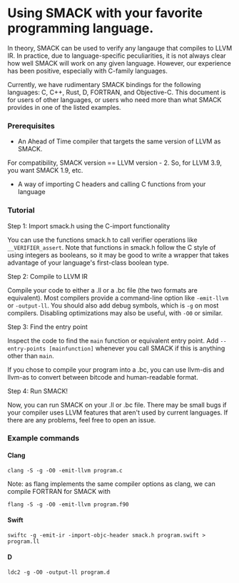 
# Using SMACK with your favorite programming language.

In theory, SMACK can be used to verify any langauge that compiles to LLVM IR. 
In practice, due to language-specific peculiarities, it is not always clear how
well SMACK will work on any given language. However, our experience has been
positive, especially with C-family languages.

Currently, we have rudimentary SMACK bindings for the following languages:
C, C++, Rust, D, FORTRAN, and Objective-C. This document is for users of other
languages, or users who need more than what SMACK provides in one of the listed
examples. 

### Prerequisites

- An Ahead of Time compiler that targets the same version of LLVM as SMACK.
 
For compatibility, SMACK version == LLVM version - 2. So, for LLVM 3.9, 
you want SMACK 1.9, etc.

- A way of importing C headers and calling C functions from your language

### Tutorial

Step 1: Import smack.h using the C-import functionality

You can use the functions smack.h to call verifier operations like 
`__VERIFIER_assert`. Note that functions in smack.h follow the C style
of using integers as booleans, so it may be good to write a wrapper that
takes advantage of your language's first-class boolean type.

Step 2: Compile to LLVM IR

Compile your code to either a .ll or a .bc file (the two formats are equivalent). 
Most compilers provide a command-line option like `-emit-llvm` or `-output-ll`. 
You should also add debug symbols, which is `-g` on most compilers. 
Disabling optimizations may also be useful, with `-O0` or similar.

Step 3: Find the entry point

Inspect the code to find the `main` function or equivalent entry point. Add 
`--entry-points [mainfunction]` whenever you call SMACK if this is anything 
other than `main`.

If you chose to compile your program into a .bc, you can use llvm-dis and 
llvm-as to convert between bitcode and human-readable format.

Step 4: Run SMACK!

Now, you can run SMACK on your .ll or .bc file. There may be small bugs if your 
compiler uses LLVM features that aren't used by current languages. If there 
are any problems, feel free to open an issue. 

### Example commands

#### Clang

`clang -S -g -O0 -emit-llvm program.c`

Note: as flang implements the same compiler options as clang, we can compile 
FORTRAN for SMACK with  

`flang -S -g -O0 -emit-llvm program.f90`

#### Swift

`swiftc -g -emit-ir -import-objc-header smack.h program.swift > program.ll`

#### D

`ldc2 -g -O0 -output-ll program.d`
